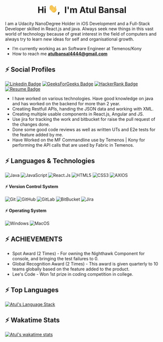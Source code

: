 # <h1 align="center">Hi <img src="https://raw.githubusercontent.com/ABSphreak/ABSphreak/master/gifs/Hi.gif" width="30px">,&nbsp;&nbsp;I'm Atul Bansal </h1>


I am a Udacity NanoDegree Holder in iOS Development and a Full-Stack Developer skilled in React.js and java. Always seek new things in this vast world of technology because of great interest in the field of computers and always try to learn new ideas for self and organisational growth.

- I’m currently working as an Software Engineer at Temenos/Kony
- How to reach me **atulbansal4444@gmail.com**

## ⚡ Social Profiles

[![Linkedin Badge](https://img.shields.io/badge/-AtulBansal-blue?style=flat-square&logo=Linkedin&logoColor=white&link=https://www.linkedin.com/in/atul-bansal-294777175/)](https://www.linkedin.com/in/atul-bansal-294777175/)
[![GeeksForGeeks Badge](https://img.shields.io/badge/-AtulBansal-white?style=flat-square&logo=geeksforgeeks&logoColor=green&link=https://auth.geeksforgeeks.org/user/atulbansal1/profile)](https://auth.geeksforgeeks.org/user/atulbansal1/profile)
[![HackerRank Badge](https://img.shields.io/badge/-AtulBansal4444-white?style=flat-square&logoColor=black&logo=hackerrank&link=https://www.hackerrank.com/atulbansal4444)](https://www.hackerrank.com/atulbansal4444)
[![Resume Badge](https://img.shields.io/badge/-Atul.Bansal.Resume-blue?style=flat-square&link=https://atulbansal4444.github.io/resume/)](https://atulbansal4444.github.io/resume/)

* I have worked on various technologies. Have good knowledge on java and has worked on the backend for more than 2 year.
* Creatiing Restfull APIs, handing the JSON data and working with XML.
* Creating multiple usable components in React.js, Angular and JS.
* Use jira for tracking the work and bitbucket for raise the pull request of the changes done. 
* Done some good code reviews as well as written UTs and E2e tests for the feature added by me.
* Have Worked on the MF Commandline use by Temenos | Kony for performing the API calls that are used by Fabric in Temenos.

## ⚡ Languages & Technologies

![Java](https://img.shields.io/badge/-Java-red?style=flat-square&logo=java)
![JavaScript](https://img.shields.io/badge/-JavaScript-black?style=flat-square&logo=javascript)
![React.Js](https://img.shields.io/badge/-React.Js-black?style=flat-square&logo=react)
![HTML5](https://img.shields.io/badge/-HTML5-E34F26?style=flat-square&logo=html5&logoColor=white)
![CSS3](https://img.shields.io/badge/-CSS3-1572B6?style=flat-square&logo=css3)
![AXIOS](https://img.shields.io/badge/-AXIOS-purple?style=flat-square&logo=axios)

#### ⚡ Version Control System

![Git](https://img.shields.io/badge/-Git-black?style=flat-square&logo=git)
![GitHub](https://img.shields.io/badge/-GitHub-181717?style=flat-square&logo=github)
![GitLab](https://img.shields.io/badge/-GitLab-FCA121?style=flat-square&logo=gitlab)
![BitBucket](https://img.shields.io/badge/-BitBucket-darkblue?style=flat-square&logo=bitbucket)
![Jira](https://img.shields.io/badge/-jira-black?style=flat-square&logo=jira)

#### ⚡ Operating System

![Windows](https://img.shields.io/badge/-Windows-black?style=flat-square&logo=windows)
![MacOS](https://img.shields.io/badge/-MacOS-black?style=flat-square&logo=apple)

## ⚡ ACHIEVEMENTS

* Spot Award (2 Times) - For owning the Nighthawk Component for console, and bringing the test failures to 0.
* Global Recognition Award (2 Times) - This award is given quarterly to 10 teams globally based on the feature added to the product.
* Lee's Code - Won 1st prize in coding competition in college.



## ⚡ Top Languages

[![Atul's  Language Stack](https://github-readme-stats.vercel.app/api/top-langs/?username=atulbansal4444&layout=compact&hide=html)](https://github.com/atulbansal4444)


## ⚡ Wakatime Stats

[![Atul's wakatime stats](https://github-readme-stats.vercel.app/api/wakatime?username=atulbansal4444)](https://github.com/atulbansal4444)


<!-- ![Visitor Badge](https://visitor-badge.laobi.icu/badge?page_id=atulbansal4444.atulbansal4444) -->


